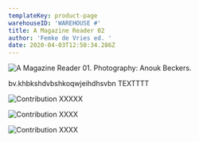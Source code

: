 ```yaml
---
templateKey: product-page
warehouseID: 'WAREHOUSE #'
title: A Magazine Reader 02
author: 'Femke de Vries ed. '
date: 2020-04-03T12:50:34.286Z
---
```



![A Magazine Reader 01. Photography: Anouk Beckers. ](/img/02_a-magazine-reader-02_photo_anouk-beckers.jpg "A Magazine Reader 01. Photography: Anouk Beckers. ")

bv.khbkshdvbshkoqwjeihdhsvbn TEXTTTT 

![Contribution XXXXX ](/img/a-magazine-reader-issue-02-denise-bernts-02.jpg "Contribution XXXXX ")



![Contribution  XXXX ](/img/a-magazine-reader-issue-02-introduction.jpg "Contribution  XXXX ")

![Contribution  XXXX ](/img/a-magazine-reader-issue-02-boris-kollar-1.jpg "Contribution  XXXX ")